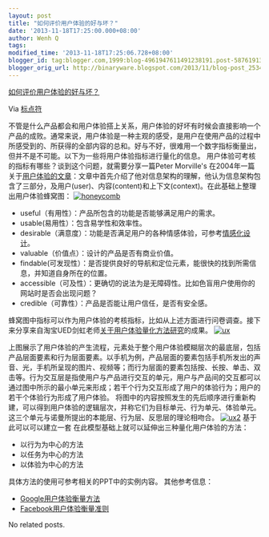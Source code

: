 ```yaml
---
layout: post
title: "如何评价用户体验的好与坏？"
date: '2013-11-18T17:25:00.000+08:00'
author: Wenh Q
tags:
modified_time: '2013-11-18T17:25:06.728+08:00'
blogger_id: tag:blogger.com,1999:blog-4961947611491238191.post-5876191391499332463
blogger_orig_url: http://binaryware.blogspot.com/2013/11/blog-post_2534.html
---
```


[如何评价用户体验的好与坏？](http://feedproxy.google.com/~r/biaodianfu/~3/8yzwDOfamHA/user-experience-measure.html)

Via [标点符](http://www.biaodianfu.com/)

不管是什么产品都会和用户体验搭上关系，用户体验的好坏有时候会直接影响一个产品的成败。通常来说，用户体验是一种主观的感受，是用户在使用产品的过程中所感受到的、所获得的全部内容的总和。好与不好，很难用一个数字指标衡量出，但并不是不可能。以下为一些将用户体验指标进行量化的信息。
用户体验可考核的指标有哪些？谈到这个问题，就需要分享一篇Peter Morville's
在2004年一篇关于[用户体验的文章](http://semanticstudios.com/publications/semantics/000029.php)：文章中首先介绍了他对信息架构的理解，他认为信息架构包含了三部分，及用户(user)、内容(content)和上下文(context)。在此基础上整理出用户体验蜂窝图：
[![honeycomb](http://www.biaodianfu.com/wp-content/uploads/2013/10/honeycomb.jpg)](http://www.biaodianfu.com/wp-content/uploads/2013/10/honeycomb.jpg)


-   useful（有用性）：产品所包含的功能是否能够满足用户的需求。
-   usable(易用性）：包含易学性和效率性。
-   desirable（满意度）：功能是否满足用户的各种情感体验，可参考[情感化设计](http://www.biaodianfu.com/emotional-design.html "漫谈情感化设计")。
-   valuable（价值点）：设计的产品是否有商业价值。
-   findable(可发现性）：是否提供良好的导航和定位元素，能很快的找到所需信息，并知道自身所在的位置。
-   accessible（可及性）：更确切的说法为是无障碍性。比如色盲用户使用你的网站时是否会出现问题？
-   credible（可靠性）：产品是否能让用户信任，是否有安全感。

蜂窝图中指标可以作为用户体验的考核指标，比如从上述方面进行问卷调查。接下来分享来自淘宝UED剑虹老师[关于用户体验量化方法研究](http://www.slideshare.net/tansuan/ss-4648544)的成果。
[![ux](http://www.biaodianfu.com/wp-content/uploads/2013/10/ux.jpg)](http://www.biaodianfu.com/wp-content/uploads/2013/10/ux.jpg)

上图展示了用户体验的产生流程，元素处于整个用户体验模糊层次的最底层，包括产品层面要素和行为层面要素。以手机为例，产品层面的要素包括手机所发出的声音、光，手机所呈现的图片、视频等；而行为层面的要素包括按、长按、单击、双击等。行为交互层是指使用户与产品进行交互的单元，用户与产品间的交互都可以通过图中所示的最小单元来形成；若干个行为交互形成了用户的体验行为；用户的若干个体验行为形成了用户体验。
将图中的内容按照发生的先后顺序进行重新构建，可以得到用户体验的逻辑层次，并称它们为目标单元、行为单元、体验单元。这三个单元与诺曼所提出的本能层、行为层、反思层的理论相吻合。
[![ux2](http://www.biaodianfu.com/wp-content/uploads/2013/10/ux2.jpg)](http://www.biaodianfu.com/wp-content/uploads/2013/10/ux2.jpg)
基于此可以可以建立一套
在此模型基础上就可以延伸出三种量化用户体验的方法：

-   以行为为中心的方法
-   以任务为中心的方法
-   以体验为中心的方法

具体方法的使用可参考相关的PPT中的实例内容。
其他参考信息：

-   [Google用户体验衡量方法](http://www.biaodianfu.com/google-user-centered-metrics.html)
-   [Facebook用户体验衡量准则](http://www.biaodianfu.com/facebook-five-dimensional-design-model.html)

No related posts.
